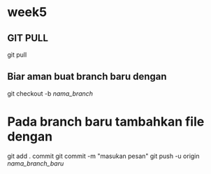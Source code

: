# week5
## GIT PULL
git pull
## Biar aman buat branch baru dengan
git checkout -b *nama_branch*

# Pada branch baru tambahkan file dengan
git add .
commit
git commit -m "masukan pesan"
git push -u origin *nama_branch_baru*
